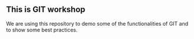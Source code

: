 ## This is GIT workshop

We are using this repository to demo some of the functionalities of GIT and to show some best practices.